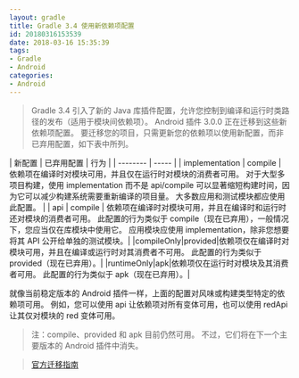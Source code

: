 ```yaml
---
layout: gradle
title: Gradle 3.4 使用新依赖项配置
id: 20180316153539
date: 2018-03-16 15:35:39
tags:
- Gradle
- Android
categories:
- Android
---
```


> Gradle 3.4 引入了新的 Java 库插件配置，允许您控制到编译和运行时类路径的发布（适用于模块间依赖项）。 Android 插件 3.0.0 正在迁移到这些新依赖项配置。 要迁移您的项目，只需更新您的依赖项以使用新配置，而非已弃用配置，如下表中所列。

<!--more-->

|  新配置   | 已弃用配置   |  行为  |
| --------   | -----  |
| implementation   | compile  | 依赖项在编译时对模块可用，并且仅在运行时对模块的消费者可用。 对于大型多项目构建，使用 implementation 而不是 api/compile 可以显著缩短构建时间，因为它可以减少构建系统需要重新编译的项目量。 大多数应用和测试模块都应使用此配置。  |
| api | compile  |  依赖项在编译时对模块可用，并且在编译时和运行时还对模块的消费者可用。 此配置的行为类似于 compile（现在已弃用），一般情况下，您应当仅在库模块中使用它。 应用模块应使用 implementation，除非您想要将其 API 公开给单独的测试模块。|
|compileOnly|provided|依赖项仅在编译时对模块可用，并且在编译或运行时对其消费者不可用。 此配置的行为类似于 provided（现在已弃用）。|
|runtimeOnly|apk|依赖项仅在运行时对模块及其消费者可用。 此配置的行为类似于 apk（现在已弃用）。|

就像当前稳定版本的 Android 插件一样，上面的配置对风味或构建类型特定的依赖项可用。 例如，您可以使用 api 让依赖项对所有变体可用，也可以使用 redApi 让其仅对模块的 red 变体可用。

> 注：compile、provided 和 apk 目前仍然可用。 不过，它们将在下一个主要版本的 Android 插件中消失。

> [官方迁移指南](https://developer.android.com/studio/build/gradle-plugin-3-0-0-migration.html)
